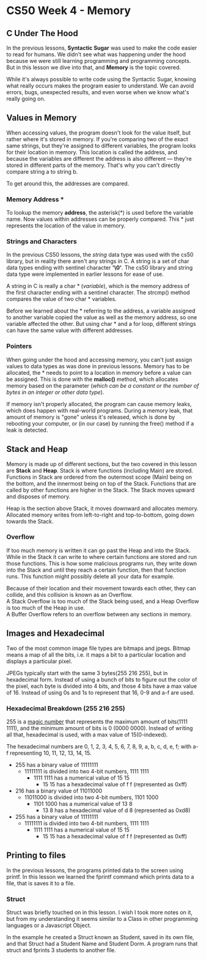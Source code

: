 # CS50 Week 4 - Memory

## C Under The Hood
In the previous lessons, **Syntactic Sugar** was used to make the code easier to read for humans. We didn't see what was happening under the hood because we were still learning programming and programming concepts. But in this lesson we dive into that, and **Memory** is the topic covered.

While it's always possible to write code using the Syntactic Sugar, knowing what really occurs makes the program easier to understand. We can avoid errors, bugs, unexpected results, and even worse when we know what's really going on.

## Values in Memory
When accessing values, the program doesn't look for the value itself, but rather where it's stored in memory. If you're comparing two of the exact same strings, but they're assigned to different variables, the program looks for their location in memory. This location is called the address, and because the variables are different the address is also different — they're stored in different parts of the memory. That's why you can't directly compare string a to string b.

To get around this, the addresses are compared.

### Memory Address *
To lookup the memory **address**, the asterisk(*) is used before the variable name. Now values within addresses can be properly compared. This * just represents the location of the value in memory. 


### Strings and Characters
In the previous CS50 lessons, the *string* data type was used with the cs50 library, but in reality there aren't any strings in C. A string is a set of char data types ending with sentinel character **'\0'**. The cs50 library and string data type were implemented in earlier lessons for ease of use.

A string in C is really a char * (*variable*), which is the memory address of the first character ending with a sentinel character. The strcmp() method compares the value of two char * variables.

Before we learned about the * referring to the address, a variable assigned to another variable copied the value as well as the memory address, so one variable affected the other. But using char * and a for loop, different strings can have the same value with different addresses.


### Pointers
When going under the hood and accessing memory, you can't just assign values to data types as was done in previous lessons. Memory has to be allocated, the * needs to point to a location in memory before a value can be assigned. This is done with the **malloc()** method, which allocates memory based on the parameter (*which can be a constant or the number of bytes in an integer or other data type*). 

If memory isn't properly allocated, the program can cause memory leaks, which does happen with real-world programs. During a memory leak, that amount of memory is "gone" unless it's released, which is done by rebooting your computer, or (in our case) by running the free() method if a leak is detected.

## Stack and Heap
Memory is made up of different sections, but the two covered in this lesson are **Stack** and **Heap**. Stack is where functions (including Main) are stored. Functions in Stack are ordered from the outermost scope (Main) being on the bottom, and the innermost being on top of the Stack. Functions that are called by other functions are higher in the Stack. The Stack moves upward and disposes of memory. 

Heap is the section above Stack, it moves downward and allocates memory. Allocated memory writes from left-to-right and top-to-bottom, going down towards the Stack. 

### Overflow
If too much memory is written it can go past the Heap and into the Stack. While in the Stack it can write to where certain functions are stored and run those functions. This is how some malicious programs run, they write down into the Stack and until they reach a certain function, then that function runs. This function might possibly delete all your data for example.

Because of their location and their movement towards each other, they can collide, and this collision is known as an Overflow.  
A Stack Overflow is too much of the Stack being used, and a Heap Overflow is too much of the Heap in use.  
A Buffer Overflow refers to an overflow between any sections in memory.

## Images and Hexadecimal
Two of the most common image file types are bitmaps and jpegs. Bitmap means a map of all the bits, i.e. it maps a bit to a particular location and displays a particular pixel.

JPEGs typically start with the same 3 bytes(255 216 255), but in hexadecimal form. Instead of using a bunch of bits to figure out the color of the pixel, each byte is divided into 4 bits, and those 4 bits have a max value of 16. Instead of using 0s and 1s to represent that 16, 0-9 and a-f are  used.

### Hexadecimal Breakdown (255 216 255)
255 is a [magic number](https://github.com/00SaadChaudhry/CS50_Notes/blob/master/Week%202%20-%20Crypto/inDepthNotes.md#magic-numbers) that represents the maximum amount of bits(1111 1111), and the minimum amount of bits is 0 (0000 0000). Instead of writing all that, hexadecimal is used, with a max value of 15(0-indexed). 

The hexadecimal numbers are 0, 1, 2, 3, 4, 5, 6, 7, 8, 9, a, b, c, d, e, f; with a-f representing 10, 11, 12, 13, 14, 15.

* 255 has a binary value of 11111111
	- 11111111 is divided into two 4-bit numbers, 1111 1111
		+ 1111 1111 has a numerical value of 15 15
			* 15 15 has a hexadecimal value of f f (represented as 0xff)
* 216 has a binary value of 11011000
	- 11011000 is divided into two 4-bit numbers, 1101 1000
		+ 1101 1000 has a numerical value of 13 8
			* 13 8 has a hexadecimal value of d 8 (represented as 0xd8)
* 255 has a binary value of 11111111
	- 11111111 is divided into two 4-bit numbers, 1111 1111
		+ 1111 1111 has a numerical value of 15 15
			* 15 15 has a hexadecimal value of f f (represented as 0xff)

## Printing to files
In the previous lessons, the programs printed data to the screen using printf. In this lesson we learned the fprintf command which prints data to a file, that is saves it to a file.


### Struct
Struct was briefly touched on in this lesson. I wish I took more notes on it, but from my understanding it seems similar to a Class in other programming languages or a Javascript Object.

In the example he created a Struct known as Student, saved in its own file, and that Struct had a Student Name and Student Dorm. A program runs that struct and fprints 3 students to another file.